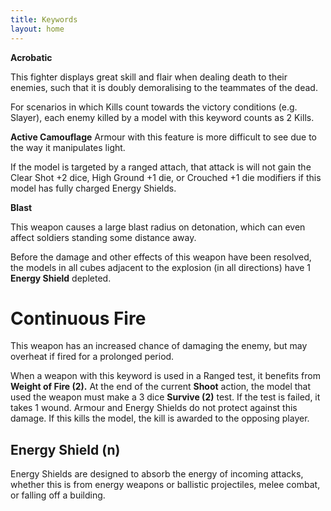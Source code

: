 ```yaml
---
title: Keywords
layout: home
---
```


**Acrobatic**

This fighter displays great skill and flair when dealing death to their enemies, such that it is doubly demoralising to the teammates of the dead.

For scenarios in which Kills count towards the victory conditions (e.g. Slayer), each enemy killed by a model with this keyword counts as 2 Kills.


**Active Camouflage**
Armour with this feature is more difficult to see due to the way it manipulates light.

If the model is targeted by a ranged attach, that attack is will not gain the Clear Shot +2 dice, High Ground +1 die, or Crouched +1 die modifiers if this model has fully charged Energy Shields.

**Blast**

This weapon causes a large blast radius on detonation, which can even affect soldiers standing some distance away.

Before the damage and other effects of this weapon have been resolved, the models in all cubes adjacent to the explosion (in all directions) have 1 **Energy Shield** depleted.

# Continuous Fire

This weapon has an increased chance of damaging the enemy, but may overheat if fired for a prolonged period.

When a weapon with this keyword is used in a Ranged test, it benefits from **Weight of Fire (2).** At the end of the current **Shoot** action, the model that used the weapon must make a 3 dice **Survive (2)** test. If the test is failed, it takes 1 wound. Armour and Energy Shields do not protect against this damage. If this kills the model, the kill is awarded to the opposing player.

## Energy Shield (n)

Energy Shields are designed to absorb the energy of incoming attacks, whether this is from energy weapons or ballistic projectiles, melee combat, or falling off a building.
